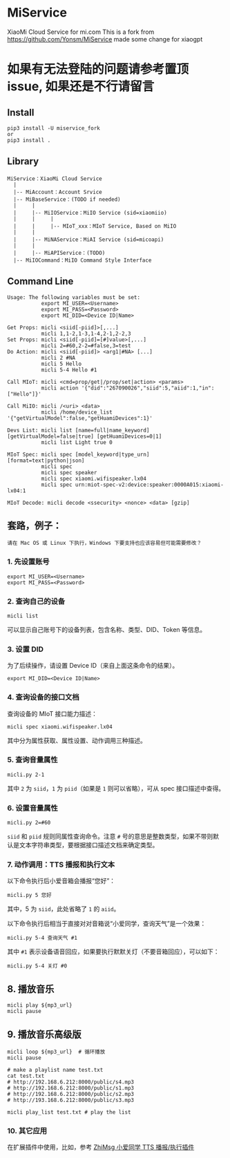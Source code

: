 # MiService
XiaoMi Cloud Service for mi.com 
This is a fork from https://github.com/Yonsm/MiService made some change for xiaogpt

# 如果有无法登陆的问题请参考置顶 issue, 如果还是不行请留言

## Install
```
pip3 install -U miservice_fork
or 
pip3 install .
```

## Library
```
MiService：XiaoMi Cloud Service
  |
  |-- MiAccount：Account Srvice
  |-- MiBaseService：(TODO if needed)
  |     |
  |     |-- MiIOService：MiIO Service (sid=xiaomiio)
  |     |     |
  |     |     |-- MIoT_xxx：MIoT Service, Based on MiIO
  |     |
  |     |-- MiNAService：MiAI Service (sid=micoapi)
  |     |
  |     |-- MiAPIService：(TODO)
  |-- MiIOCommand：MiIO Command Style Interface
```

## Command Line
```
Usage: The following variables must be set:
           export MI_USER=<Username>
           export MI_PASS=<Password>
           export MI_DID=<Device ID|Name>

Get Props: micli <siid[-piid]>[,...]
           micli 1,1-2,1-3,1-4,2-1,2-2,3
Set Props: micli <siid[-piid]=[#]value>[,...]
           micli 2=#60,2-2=#false,3=test
Do Action: micli <siid[-piid]> <arg1|#NA> [...] 
           micli 2 #NA
           micli 5 Hello
           micli 5-4 Hello #1

Call MIoT: micli <cmd=prop/get|/prop/set|action> <params>
           micli action '{"did":"267090026","siid":5,"aiid":1,"in":["Hello"]}'

Call MiIO: micli /<uri> <data>
           micli /home/device_list '{"getVirtualModel":false,"getHuamiDevices":1}'

Devs List: micli list [name=full|name_keyword] [getVirtualModel=false|true] [getHuamiDevices=0|1]
           micli list Light true 0

MIoT Spec: micli spec [model_keyword|type_urn] [format=text|python|json]
           micli spec
           micli spec speaker
           micli spec xiaomi.wifispeaker.lx04
           micli spec urn:miot-spec-v2:device:speaker:0000A015:xiaomi-lx04:1

MIoT Decode: micli decode <ssecurity> <nonce> <data> [gzip]
```

## 套路，例子：

`请在 Mac OS 或 Linux 下执行，Windows 下要支持也应该容易但可能需要修改？`

### 1. 先设置账号

```
export MI_USER=<Username>
export MI_PASS=<Password>
```

### 2. 查询自己的设备

```
micli list
```
可以显示自己账号下的设备列表，包含名称、类型、DID、Token 等信息。

### 3. 设置 DID

为了后续操作，请设置 Device ID（来自上面这条命令的结果）。

```
export MI_DID=<Device ID|Name>
```

### 4. 查询设备的接口文档

查询设备的 MIoT 接口能力描述：
```
micli spec xiaomi.wifispeaker.lx04
```
其中分为属性获取、属性设置、动作调用三种描述。

### 5. 查询音量属性

```
micli.py 2-1
```
其中 `2` 为 `siid`，`1` 为 `piid`（如果是 `1` 则可以省略），可从 spec 接口描述中查得。

### 6. 设置音量属性

```
micli.py 2=#60
```
`siid` 和 `piid` 规则同属性查询命令。注意 `#` 号的意思是整数类型，如果不带则默认是文本字符串类型，要根据接口描述文档来确定类型。

### 7. 动作调用：TTS 播报和执行文本

以下命令执行后小爱音箱会播报“您好”：
```
micli.py 5 您好
```
其中，5 为 `siid`，此处省略了 `1` 的 `aiid`。

以下命令执行后相当于直接对对音箱说“小爱同学，查询天气”是一个效果：
```
micli.py 5-4 查询天气 #1
```

其中 `#1` 表示设备语音回应，如果要执行默默关灯（不要音箱回应），可以如下：
```
micli.py 5-4 关灯 #0
```

## 8. 播放音乐

```
micli play ${mp3_url} 
micli pause
```

## 9. 播放音乐高级版

```
micli loop ${mp3_url}  # 循环播放
micli pause

# make a playlist name test.txt
cat test.txt
# http://192.168.6.212:8000/public/s4.mp3
# http://192.168.6.212:8000/public/s1.mp3
# http://192.168.6.212:8000/public/s2.mp3
# http://193.168.6.212:8000/public/s3.mp3

micli play_list test.txt # play the list
```

### 10. 其它应用

在扩展插件中使用，比如，参考 [ZhiMsg 小爱同学 TTS 播报/执行插件](https://github.com/Yonsm/ZhiMsg)
